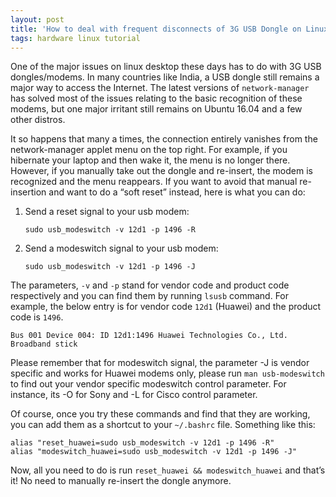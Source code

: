 ```yaml
---
layout: post
title: 'How to deal with frequent disconnects of 3G USB Dongle on Linux Desktop'
tags: hardware linux tutorial
---
```


One of the major issues on linux desktop these days has to do with 3G USB dongles/modems. In many countries like India, a USB dongle still remains a major way to access the Internet. The latest versions of `network-manager` has solved most of the issues relating to the basic recognition of these modems, but one major irritant still remains on Ubuntu 16.04 and a few other distros.<!--more-->

It so happens that many a times, the connection entirely vanishes from the network-manager applet menu on the top right. For example, if you hibernate your laptop and then wake it, the menu is no longer there. However, if you manually take out the dongle and re-insert, the modem is recognized and the menu reappears. If you want to avoid that manual re-insertion and want to do a “soft reset” instead, here is what you can do:

1.  Send a reset signal to your usb modem:

		sudo usb_modeswitch -v 12d1 -p 1496 -R

2.  Send a modeswitch signal to your usb modem:

		sudo usb_modeswitch -v 12d1 -p 1496 -J

The parameters, `-v` and `-p` stand for vendor code and product code respectively and you can find them by running `lsusb` command. For example, the below entry is for vendor code `12d1` (Huawei) and the product code is `1496`.

	Bus 001 Device 004: ID 12d1:1496 Huawei Technologies Co., Ltd. Broadband stick

Please remember that for modeswitch signal, the parameter -J is vendor specific and works for Huawei modems only, please run `man usb-modeswitch` to find out your vendor specific modeswitch control parameter. For instance, its -O for Sony and -L for Cisco control parameter.

Of course, once you try these commands and find that they are working, you can add them as a shortcut to your `~/.bashrc` file. Something like this:


	alias "reset_huawei=sudo usb_modeswitch -v 12d1 -p 1496 -R"
	alias "modeswitch_huawei=sudo usb_modeswitch -v 12d1 -p 1496 -J"

Now, all you need to do is run `reset_huawei && modeswitch_huawei` and that’s it! No need to manually re-insert the dongle anymore.
